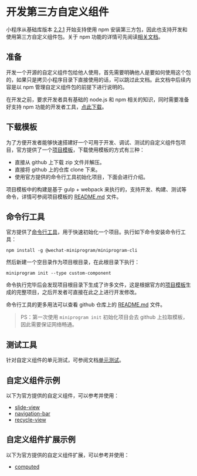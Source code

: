 # 开发第三方自定义组件

小程序从基础库版本 [2.2.1](https://developers.weixin.qq.com/miniprogram/dev/framework/compatibility.html) 开始支持使用 npm 安装第三方包，因此也支持开发和使用第三方自定义组件包。关于 npm 功能的详情可先阅读[相关文档](https://developers.weixin.qq.com/miniprogram/dev/devtools/npm.html)。

## 准备

开发一个开源的自定义组件包给他人使用，首先需要明确他人是要如何使用这个包的，如果只是拷贝小程序目录下直接使用的话，可以跳过此文档。此文档中后续内容是以 npm 管理自定义组件包的前提下进行说明的。

在开发之前，要求开发者具有基础的 node.js 和 npm 相关的知识，同时需要准备好支持 npm 功能的开发者工具，[点此下载](https://developers.weixin.qq.com/miniprogram/dev/devtools/download.html)。

## 下载模板

为了方便开发者能够快速搭建好一个可用于开发、调试、测试的自定义组件包项目，官方提供了一个[项目模板](https://github.com/wechat-miniprogram/miniprogram-custom-component)，下载使用模板的方式有三种：

- 直接从 github 上下载 zip 文件并解压。
- 直接将 github 上的仓库 clone 下来。
- 使用官方提供的命令行工具初始化项目，下面会进行介绍。

项目模板中的构建是基于 gulp + webpack 来执行的，支持开发、构建、测试等命令，详情可参阅项目模板的 [README.md](https://github.com/wechat-miniprogram/miniprogram-custom-component/blob/master/README.md) 文件。

## 命令行工具

官方提供了[命令行工具](https://github.com/wechat-miniprogram/miniprogram-cli)，用于快速初始化一个项目。执行如下命令安装命令行工具：

```
npm install -g @wechat-miniprogram/miniprogram-cli
```

然后新建一个空目录作为项目根目录，在此根目录下执行：

```
miniprogram init --type custom-component
```

命令执行完毕后会发现项目根目录下生成了许多文件，这是根据官方的[项目模板](https://github.com/wechat-miniprogram/miniprogram-custom-component)生成的完整项目，之后开发者可直接在此之上进行开发修改。

命令行工具的更多用法可以查看 github 仓库上的 [README.md](https://github.com/wechat-miniprogram/miniprogram-cli/blob/master/README.md) 文件。

> PS：第一次使用 `miniprogram init` 初始化项目会去 github 上拉取模板，因此需要保证网络畅通。

## 测试工具

针对自定义组件的单元测试，可参阅文档[单元测试](https://developers.weixin.qq.com/miniprogram/dev/framework/custom-component/unit-test.html)。

## 自定义组件示例

以下为官方提供的自定义组件，可以参考并使用：

- [slide-view](https://github.com/wechat-miniprogram/slide-view)
- [navigation-bar](https://github.com/wechat-miniprogram/navigation-bar)
- [recycle-view](https://github.com/wechat-miniprogram/recycle-view)

## 自定义组件扩展示例

以下为官方提供的自定义组件扩展，可以参考并使用：

- [computed](https://github.com/wechat-miniprogram/computed) 